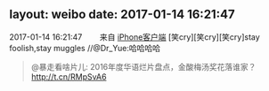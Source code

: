 layout: weibo
date: 2017-01-14 16:21:47
---
2017-01-14 16:21:47  &nbsp;&nbsp;&nbsp;&nbsp;&nbsp;&nbsp; 来自 <a href="http://app.weibo.com/t/feed/9ksdit" rel="nofollow">iPhone客户端</a>
[笑cry][笑cry][笑cry]stay foolish,stay muggles //@Dr_Yue:哈哈哈哈
>  @暴走看啥片儿: 2016年度华语烂片盘点，金酸梅汤奖花落谁家？http://t.cn/RMpSvA6 ​​​
